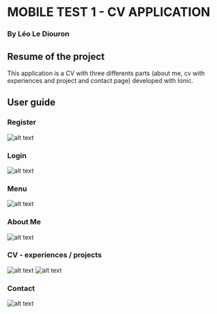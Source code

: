 # MOBILE TEST 1 - CV APPLICATION

### By Léo Le Diouron

## Resume of the project

This application is a CV with three differents parts (about me, cv with experiences and project and contact page)
developed with Ionic.

## User guide

### Register

![alt text](https://github.com/LeoLeDiouron/laurea-mobile-test-1/blob/master/resources/img/register.PNG)

### Login

![alt text](https://github.com/LeoLeDiouron/laurea-mobile-test-1/blob/master/resources/img/login.PNG)

### Menu

![alt text](https://github.com/LeoLeDiouron/laurea-mobile-test-1/blob/master/resources/img/menu.PNG)

### About Me

![alt text](https://github.com/LeoLeDiouron/laurea-mobile-test-1/blob/master/resources/img/about.PNG)

### CV - experiences / projects

![alt text](https://github.com/LeoLeDiouron/laurea-mobile-test-1/blob/master/resources/img/experiences.PNG)
![alt text](https://github.com/LeoLeDiouron/laurea-mobile-test-1/blob/master/resources/img/project.PNG)

### Contact

![alt text](https://github.com/LeoLeDiouron/laurea-mobile-test-1/blob/master/resources/img/contact.PNG)